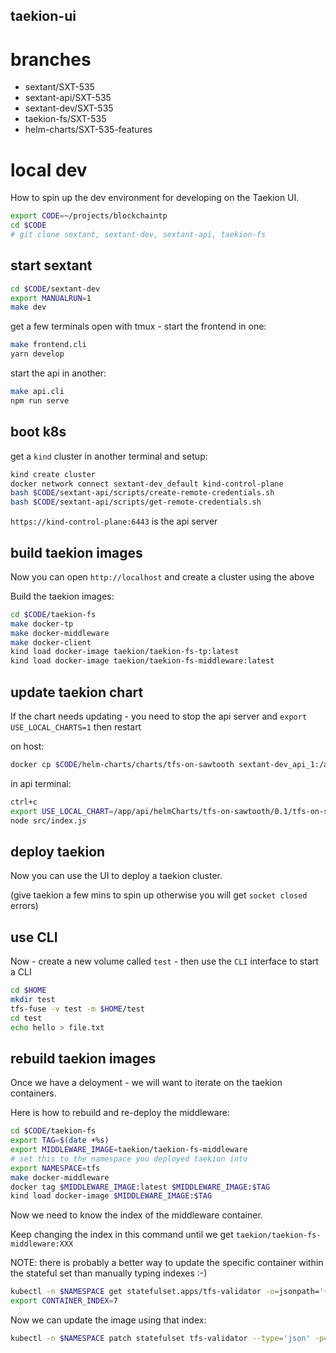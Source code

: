 ## taekion-ui

# branches

 * sextant/SXT-535
 * sextant-api/SXT-535
 * sextant-dev/SXT-535
 * taekion-fs/SXT-535
 * helm-charts/SXT-535-features

# local dev

How to spin up the dev environment for developing on the Taekion UI.

```bash
export CODE=~/projects/blockchaintp
cd $CODE
# git clone sextant, sextant-dev, sextant-api, taekion-fs
```

## start sextant

```bash
cd $CODE/sextant-dev
export MANUALRUN=1
make dev
```

get a few terminals open with tmux - start the frontend in one:

```bash
make frontend.cli
yarn develop
```

start the api in another:

```bash
make api.cli
npm run serve
```

## boot k8s

get a `kind` cluster in another terminal and setup:

```bash
kind create cluster
docker network connect sextant-dev_default kind-control-plane
bash $CODE/sextant-api/scripts/create-remote-credentials.sh
bash $CODE/sextant-api/scripts/get-remote-credentials.sh
```

`https://kind-control-plane:6443` is the api server

## build taekion images

Now you can open `http://localhost` and create a cluster using the above

Build the taekion images:

```bash
cd $CODE/taekion-fs
make docker-tp
make docker-middleware
make docker-client
kind load docker-image taekion/taekion-fs-tp:latest
kind load docker-image taekion/taekion-fs-middleware:latest
```

## update taekion chart

If the chart needs updating - you need to stop the api server and `export USE_LOCAL_CHARTS=1` then restart

on host:

```bash
docker cp $CODE/helm-charts/charts/tfs-on-sawtooth sextant-dev_api_1:/app/api/helmCharts/tfs-on-sawtooth/0.1
```

in api terminal:

```bash
ctrl+c
export USE_LOCAL_CHART=/app/api/helmCharts/tfs-on-sawtooth/0.1/tfs-on-sawtooth
node src/index.js
```

## deploy taekion

Now you can use the UI to deploy a taekion cluster.

(give taekion a few mins to spin up otherwise you will get `socket closed` errors)

## use CLI

Now - create a new volume called `test` - then use the `CLI` interface to start a CLI

```bash
cd $HOME
mkdir test
tfs-fuse -v test -m $HOME/test
cd test
echo hello > file.txt
```

## rebuild taekion images

Once we have a deloyment - we will want to iterate on the taekion containers.

Here is how to rebuild and re-deploy the middleware:

```bash
cd $CODE/taekion-fs
export TAG=$(date +%s)
export MIDDLEWARE_IMAGE=taekion/taekion-fs-middleware
# set this to the namespace you deployed taekion into
export NAMESPACE=tfs
make docker-middleware
docker tag $MIDDLEWARE_IMAGE:latest $MIDDLEWARE_IMAGE:$TAG
kind load docker-image $MIDDLEWARE_IMAGE:$TAG
```

Now we need to know the index of the middleware container.

Keep changing the index in this command until we get `taekion/taekion-fs-middleware:XXX`

NOTE: there is probably a better way to update the specific container within the stateful set than manually typing indexes :-)

```bash
kubectl -n $NAMESPACE get statefulset.apps/tfs-validator -o=jsonpath='{.spec.template.spec.containers[7].image}'
export CONTAINER_INDEX=7
```

Now we can update the image using that index:

```bash
kubectl -n $NAMESPACE patch statefulset tfs-validator --type='json' -p='[{"op": "replace", "path": "/spec/template/spec/containers/'$CONTAINER_INDEX'/image", "value":"'"$MIDDLEWARE_IMAGE:$TAG"'"}]'
```